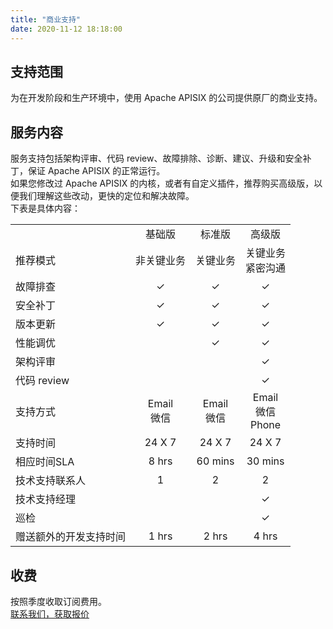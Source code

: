 ```yaml
---
title: "商业支持"
date: 2020-11-12 18:18:00
---
```


## 支持范围
为在开发阶段和生产环境中，使用 Apache APISIX 的公司提供原厂的商业支持。  

## 服务内容
服务支持包括架构评审、代码 review、故障排除、诊断、建议、升级和安全补丁，保证 Apache APISIX 的正常运行。  
如果您修改过 Apache APISIX 的内核，或者有自定义插件，推荐购买高级版，以便我们理解这些改动，更快的定位和解决故障。  
下表是具体内容：  

|                        |               |               |                        |
|:-----------------------|:-------------:|:-------------:|:----------------------:|
|                        |    基础版     |    标准版     |         高级版         |
| 推荐模式               |  非关键业务   |   关键业务    |  关键业务<br>紧密沟通  |
| 故障排查               |       ✓       |       ✓       |           ✓            |
| 安全补丁               |       ✓       |       ✓       |           ✓            |
| 版本更新               |       ✓       |       ✓       |           ✓            |
| 性能调优               |               |       ✓       |           ✓            |
| 架构评审               |               |               |           ✓            |
| 代码 review            |               |               |           ✓            |
| 支持方式               | Email<br>微信 | Email<br>微信 | Email<br>微信<br>Phone |
| 支持时间               |    24 X 7     |    24 X 7     |         24 X 7         |
| 相应时间SLA            |     8 hrs     |    60 mins    |        30 mins         |
| 技术支持联系人         |       1       |       2       |           2            |
| 技术支持经理           |               |               |           ✓            |
| 巡检                   |               |               |           ✓            |
| 赠送额外的开发支持时间 |     1 hrs     |     2 hrs     |         4 hrs          |

## 收费  
按照季度收取订阅费用。  
[联系我们，获取报价](http://www3.apiseven.com/support-for-business-form/)
